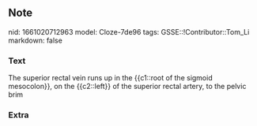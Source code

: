 ## Note
nid: 1661020712963
model: Cloze-7de96
tags: GSSE::!Contributor::Tom_Li
markdown: false

### Text
<div>
  The superior rectal vein runs up in the {{c1::root of the sigmoid
  mesocolon}}, on the {{c2::left}} of the superior rectal artery,
  to the pelvic brim
</div>

### Extra

